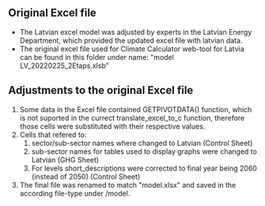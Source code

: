 ## Original Excel file

- The Latvian excel model was adjusted by experts in the Latvian Energy Department,
which provided the updated excel file with latvian data.
- The original excel file used for Climate Calculator web-tool for Latvia
can be found in this folder under name:
    "model LV_20220225_2Etaps.xlsb"


## Adjustments to the original Excel file

1. Some data in the Excel file contained GETPIVOTDATA() function, which is not
suported in the currect translate_excel_to_c function, therefore those cells were substituted
with their respective values.
2. Cells that refered to:
    1. sector/sub-sector names where changed to Latvian (Control Sheet)
    2. sub-sector names for tables used to display graphs were changed to Latvian (GHG Sheet)
    3. For levels short_descriptions were corrected to final year being 2060 (instead of 2050) (Control Sheet)
3. The final file was renamed to match "model.xlsx" and saved in the according file-type under /model.
